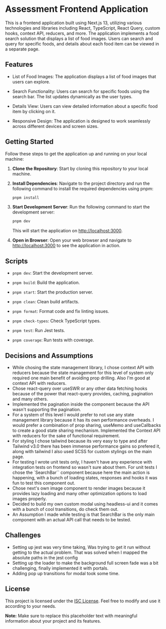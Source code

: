 # Assessment Frontend Application

This is a frontend application built using Next.js 13, utilizing various technologies and libraries including React, TypeScript, React Query, custom hooks, context API, reducers, and more. The application implements a food search solution that displays a list of food images. Users can search and query for specific foods, and details about each food item can be viewed in a separate page.

## Features

- List of Food Images: The application displays a list of food images that users can explore.

- Search Functionality: Users can search for specific foods using the search bar. The list updates dynamically as the user types.

- Details View: Users can view detailed information about a specific food item by clicking on it.

- Responsive Design: The application is designed to work seamlessly across different devices and screen sizes.

## Getting Started

Follow these steps to get the application up and running on your local machine:

1. **Clone the Repository**: Start by cloning this repository to your local machine.

2. **Install Dependencies**: Navigate to the project directory and run the following command to install the required dependencies using pnpm:

   ```bash
   pnpm install
   ```

3. **Start Development Server**: Run the following command to start the development server:

   ```bash
   pnpm dev
   ```

   This will start the application on [http://localhost:3000](http://localhost:3000).

4. **Open in Browser**: Open your web browser and navigate to [http://localhost:3000](http://localhost:3000) to see the application in action.

## Scripts

- `pnpm dev`: Start the development server.

- `pnpm build`: Build the application.

- `pnpm start`: Start the production server.


- `pnpm clean`: Clean build artifacts.


- `pnpm format`: Format code and fix linting issues.

- `pnpm check-types`: Check TypeScript types.

- `pnpm test`: Run Jest tests.

- `pnpm coverage`: Run tests with coverage.

## Decisions and Assumptions
- While chosing the state management library, I chose context API with reducers because the state management for this level of system only required one main benefit of avoiding prop drilling. Also I'm good at context API with reducers.
- Chose react-query over useSWR or any other data fetching hooks because of the power that react-query provides, caching, pagination and many others.
- Implemented the pagination inside the component because the API wasn't supporting the pagination.
- For a system of this level I would prefer to not use any state management library because it has its own performance overheads. I would prefer a combination of prop sharing, useMemo and useCallbacks to create a good state sharing mechanism. Implemented the Context API with reducers for the sake of functional requirement.
- For styling I chose tailwind because its very easy to type and after Tailwind v3.0 there has been immense performance gains so prefered it, along with tailwind I also used SCSS for custom stylings on the main page.
- For testing I wrote unit tests only, I haven't have any experience with integration tests on frontend so wasn't sure about them. For unit tests I chose the `SearchBar`` component because here the main action is happening, with a bunch of loading states, responses and hooks it was fun to test this component out.
- Chose next's own image component to render images because it provides lazy loading and many other optimization options to load images properly.
- Decided to build my own custom modal using headless-ui and it comes with a bunch of cool transitions, do check them out.
- An Assumption I made while testing is that SearchBar is the only main component with an actual API call that needs to be tested.

## Challenges 
- Setting up jest was very time taking, Was trying to get it run without getting to the actual problem. That was solved when I mapped the absolute paths in the jest config
- Setting up the loader to make the background full screen fade was a bit challenging, finally implemented it with portals.
- Adding pop up transitions for modal took some time.


## License

This project is licensed under the [ISC License](LICENSE). Feel free to modify and use it according to your needs.

**Note:** Make sure to replace this placeholder text with meaningful information about your project and its features.